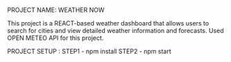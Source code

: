 PROJECT NAME: WEATHER NOW

This project is a REACT-based weather dashboard that allows users to search for cities and view detailed weather information and forecasts. Used OPEN METEO API for this project.

PROJECT SETUP : STEP1 - npm install
                STEP2 - npm start 
